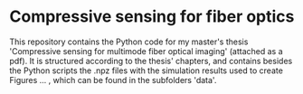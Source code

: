 # Compressive sensing for fiber optics

This repository contains the Python code for my master's thesis 'Compressive sensing for multimode fiber optical imaging' (attached as a pdf). It is structured according to the thesis' chapters, and contains besides the Python scripts the .npz files with the simulation results used to create Figures ... , which can be found in the subfolders 'data'.
